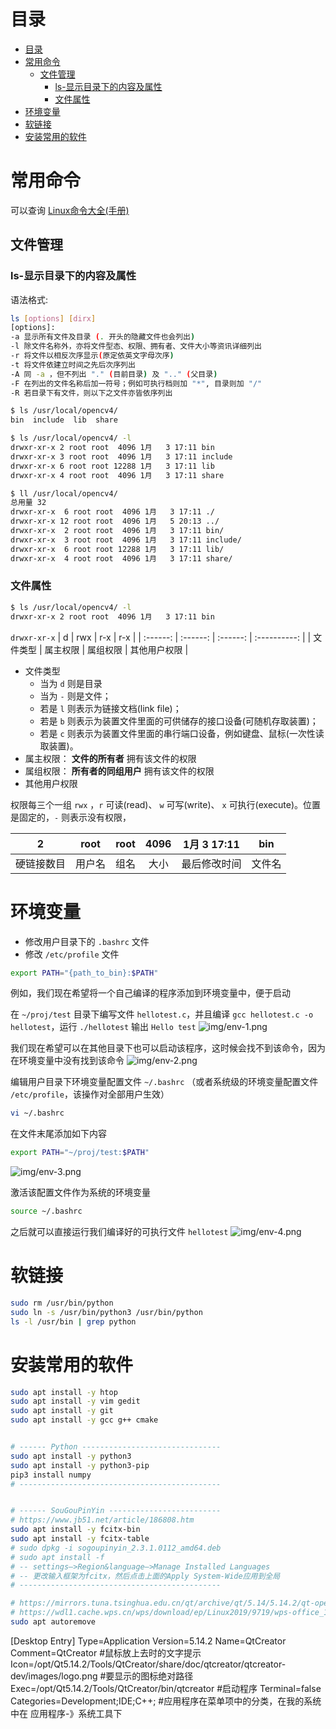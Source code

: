 # 目录
- [目录](#目录)
- [常用命令](#常用命令)
  - [文件管理](#文件管理)
    - [ls-显示目录下的内容及属性](#ls-显示目录下的内容及属性)
    - [文件属性](#文件属性)
- [环境变量](#环境变量)
- [软链接](#软链接)
- [安装常用的软件](#安装常用的软件)

# 常用命令
可以查询 [Linux命令大全(手册)](https://www.linuxcool.com/)
## 文件管理
### ls-显示目录下的内容及属性
语法格式: 
```bash
ls [options] [dirx]
[options]:
-a 显示所有文件及目录 (. 开头的隐藏文件也会列出)
-l 除文件名称外，亦将文件型态、权限、拥有者、文件大小等资讯详细列出
-r 将文件以相反次序显示(原定依英文字母次序)
-t 将文件依建立时间之先后次序列出
-A 同 -a ，但不列出 "." (目前目录) 及 ".." (父目录)
-F 在列出的文件名称后加一符号；例如可执行档则加 "*", 目录则加 "/"
-R 若目录下有文件，则以下之文件亦皆依序列出
```

```bash
$ ls /usr/local/opencv4/
bin  include  lib  share
```

```bash
$ ls /usr/local/opencv4/ -l
drwxr-xr-x 2 root root  4096 1月   3 17:11 bin
drwxr-xr-x 3 root root  4096 1月   3 17:11 include
drwxr-xr-x 6 root root 12288 1月   3 17:11 lib
drwxr-xr-x 4 root root  4096 1月   3 17:11 share

$ ll /usr/local/opencv4/
总用量 32
drwxr-xr-x  6 root root  4096 1月   3 17:11 ./
drwxr-xr-x 12 root root  4096 1月   5 20:13 ../
drwxr-xr-x  2 root root  4096 1月   3 17:11 bin/
drwxr-xr-x  3 root root  4096 1月   3 17:11 include/
drwxr-xr-x  6 root root 12288 1月   3 17:11 lib/
drwxr-xr-x  4 root root  4096 1月   3 17:11 share/
```

### 文件属性
```bash
$ ls /usr/local/opencv4/ -l
drwxr-xr-x 2 root root  4096 1月   3 17:11 bin
```
`drwxr-xr-x`
|    d     |   rwx    |   r-x    |     r-x      |
| :------: | :------: | :------: | :----------: |
| 文件类型 | 属主权限 | 属组权限 | 其他用户权限 |
- 文件类型
  - 当为 `d` 则是目录
  - 当为 `-` 则是文件；
  - 若是 `l` 则表示为链接文档(link file)；
  - 若是 `b` 则表示为装置文件里面的可供储存的接口设备(可随机存取装置)；
  - 若是 `c` 则表示为装置文件里面的串行端口设备，例如键盘、鼠标(一次性读取装置)。
- 属主权限： **文件的所有者** 拥有该文件的权限
- 属组权限： **所有者的同组用户** 拥有该文件的权限
- 其他用户权限

权限每三个一组 `rwx` ，`r` 可读(read)、 `w` 可写(write)、 `x` 可执行(execute)。位置是固定的，`-` 则表示没有权限，



|     2      |  root  | root  | 4096  | 1月 3 17:11  |  bin   |
| :--------: | :----: | :---: | :---: | :----------: | :----: |
| 硬链接数目 | 用户名 | 组名  | 大小  | 最后修改时间 | 文件名 |



# 环境变量
- 修改用户目录下的 `.bashrc` 文件
- 修改 `/etc/profile` 文件

```bash
export PATH="{path_to_bin}:$PATH"
```

例如，我们现在希望将一个自己编译的程序添加到环境变量中，便于启动

在 `~/proj/test` 目录下编写文件 `hellotest.c`，并且编译 `gcc hellotest.c -o hellotest`，运行 `./hellotest` 输出 `Hello test`
![img/env-1.png](img/env-1.png)

我们现在希望可以在其他目录下也可以启动该程序，这时候会找不到该命令，因为在环境变量中没有找到该命令
![img/env-2.png](img/env-2.png)

编辑用户目录下环境变量配置文件 `~/.bashrc` （或者系统级的环境变量配置文件 `/etc/profile`，该操作对全部用户生效）
```bash
vi ~/.bashrc
```
在文件末尾添加如下内容
```bash
export PATH="~/proj/test:$PATH"
```
![img/env-3.png](img/env-3.png)

激活该配置文件作为系统的环境变量
```bash
source ~/.bashrc
```
之后就可以直接运行我们编译好的可执行文件 `hellotest` 
![img/env-4.png](img/env-4.png)



# 软链接
```bash
sudo rm /usr/bin/python
sudo ln -s /usr/bin/python3 /usr/bin/python
ls -l /usr/bin | grep python
```

# 安装常用的软件
```bash
sudo apt install -y htop
sudo apt install -y vim gedit
sudo apt install -y git
sudo apt install -y gcc g++ cmake


# ------ Python -------------------------------
sudo apt install -y python3
sudo apt install -y python3-pip
pip3 install numpy
# ---------------------------------------------


# ------ SouGouPinYin -------------------------
# https://www.jb51.net/article/186808.htm
sudo apt install -y fcitx-bin
sudo apt install -y fcitx-table
# sudo dpkg -i sogoupinyin_2.3.1.0112_amd64.deb
# sudo apt install -f
# -- settings–>Region&language–>Manage Installed Languages
# -- 更改输入框架为fcitx，然后点击上面的Apply System-Wide应用到全局
# ---------------------------------------------

# https://mirrors.tuna.tsinghua.edu.cn/qt/archive/qt/5.14/5.14.2/qt-opensource-linux-x64-5.14.2.run
# https://wdl1.cache.wps.cn/wps/download/ep/Linux2019/9719/wps-office_11.1.0.9719_amd64.deb
sudo apt autoremove
```



[Desktop Entry]
Type=Application
Version=5.14.2
Name=QtCreator
Comment=QtCreator #鼠标放上去时的文字提示
Icon=/opt/Qt5.14.2/Tools/QtCreator/share/doc/qtcreator/qtcreator-dev/images/logo.png #要显示的图标绝对路径
Exec=/opt/Qt5.14.2/Tools/QtCreator/bin/qtcreator #启动程序
Terminal=false
Categories=Development;IDE;C++; #应用程序在菜单项中的分类，在我的系统中在 应用程序-》系统工具下